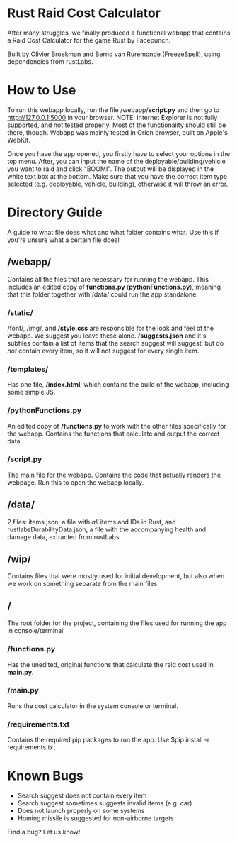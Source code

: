 # Rust Raid Cost Calculator
After many struggles, we finally produced a functional webapp that contains a Raid Cost Calculator for the game Rust by Facepunch.

Built by Olivier Broekman and Bernd van Ruremonde (FreezeSpell), using dependencies from rustLabs.

# How to Use
To run this webapp locally, run the file /webapp/__script.py__ and then go to http://127.0.0.1:5000 in your browser. NOTE: Internet Explorer is not fully supported, and not tested properly. Most of the functionality should still be there, though. Webapp was mainly tested in Orion browser, built on Apple's WebKit.

Once you have the app opened, you firstly have to select your options in the top menu. After, you can input the name of the deployable/building/vehicle you want to raid and click "BOOM!". The output will be displayed in the white text box at the bottom.
Make sure that you have the correct item type selected (e.g. deployable, vehicle, building), otherwise it will throw an error.  

# Directory Guide
A guide to what file does what and what folder contains what. Use this if you're unsure what a certain file does!  

## /webapp/
Contains all the files that are necessary for running the webapp. This includes an edited copy of __functions.py__ (__pythonFunctions.py__), meaning that this folder together with /data/ could run the app standalone.
### /static/
/font/, /img/, and __/style.css__ are responsible for the look and feel of the webapp. We suggest you leave these alone. __/suggests.json__ and it's subfiles contain a list of items that the search suggest will suggest, but do _not_ contain every item, so it will not suggest for every single item.
### /templates/
Has one file, __/index.html__, which contains the build of the webapp, including some simple JS.
### /pythonFunctions.py
An edited copy of __/functions.py__ to work with the other files specifically for the webapp. Contains the functions that calculate and output the correct data.
### /script.py
The main file for the webapp. Contains the code that actually renders the webpage. Run this to open the webapp locally.  

## /data/
2 files: items.json, a file with _all_ items and IDs in Rust, and rustlabsDurabilityData.json, a file with the accompanying health and damage data, extracted from rustLabs.  

## /wip/
Contains files that were mostly used for initial development, but also when we work on something separate from the main files.  

## /
The root folder for the project, containing the files used for running the app in console/terminal.
### /functions.py
Has the unedited, original functions that calculate the raid cost used in __main.py__.
### /main.py
Runs the cost calculator in the system console or terminal.  

### /requirements.txt
Contains the required pip packages to run the app. Use $pip install -r requirements.txt   
  

# Known Bugs
- Search suggest does not contain every item
- Search suggest sometimes suggests invalid items (e.g. car)
- Does not launch properly on some systems
- Homing missile is suggested for non-airborne targets

Find a bug? Let us know!